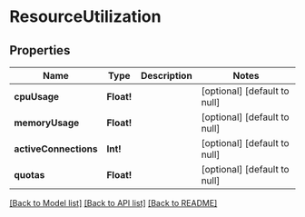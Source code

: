 # ResourceUtilization

## Properties
Name | Type | Description | Notes
------------ | ------------- | ------------- | -------------
**cpuUsage** | **Float!** |  | [optional] [default to null]
**memoryUsage** | **Float!** |  | [optional] [default to null]
**activeConnections** | **Int!** |  | [optional] [default to null]
**quotas** | **Float!** |  | [optional] [default to null]

[[Back to Model list]](../README.md#documentation-for-models) [[Back to API list]](../README.md#documentation-for-api-endpoints) [[Back to README]](../README.md)


